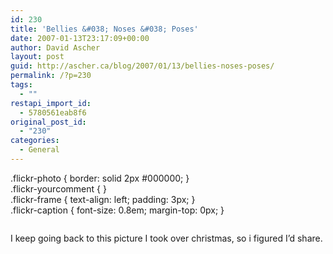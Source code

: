 ```yaml
---
id: 230
title: 'Bellies &#038; Noses &#038; Poses'
date: 2007-01-13T23:17:09+00:00
author: David Ascher
layout: post
guid: http://ascher.ca/blog/2007/01/13/bellies-noses-poses/
permalink: /?p=230
tags:
  - ""
restapi_import_id:
  - 5780561eab8f6
original_post_id:
  - "230"
categories:
  - General
---
```

.flickr-photo { border: solid 2px #000000; }  
.flickr-yourcomment { }  
.flickr-frame { text-align: left; padding: 3px; }  
.flickr-caption { font-size: 0.8em; margin-top: 0px; }

<div class="flickr-frame">
  <a href="http://www.flickr.com/photos/davidascher/330782655/" title="photo sharing"><img src="http://farm1.static.flickr.com/140/330782655_b94b36ec96.jpg" class="flickr-photo" alt="" /></a>
</div>

<p class="flickr-yourcomment">
  I keep going back to this picture I took over christmas, so i figured I&#8217;d share.
</p>